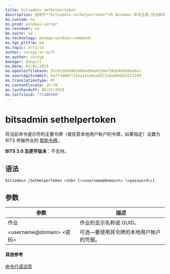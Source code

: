 ```yaml
---
title: bitsadmin sethelpertoken
description: 适用于**bitsadmin sethelpertoken**的 Windows 命令主题-将当前命令提示符的主要令牌（或任意本地用户帐户的令牌，如果指定）设置为 BITS 传输作业的帮助令牌。
ms.custom: na
ms.prod: windows-server
ms.reviewer: na
ms.suite: na
ms.technology: manage-windows-commands
ms.tgt_pltfrm: na
ms.topic: article
author: coreyp-at-msft
ms.author: coreyp
manager: dongill
ms.date: 03/01/2019
ms.openlocfilehash: 91c03366998168dad9ab4530ef36a5020b8ad6ec
ms.sourcegitcommit: 6aff3d88ff22ea141a6ea6572a5ad8dd6321f199
ms.translationtype: MT
ms.contentlocale: zh-CN
ms.lasthandoff: 09/27/2019
ms.locfileid: "71380566"
---
```

# <a name="bitsadmin-sethelpertoken"></a>bitsadmin sethelpertoken

将当前命令提示符的主要令牌（或任意本地用户帐户的令牌，如果指定）设置为 BITS 传输作业的 [帮助令牌](/windows/desktop/bits/helper-tokens-for-bits-transfer-jobs)。

**BITS 3.0 及更早版本**：不支持。

## <a name="syntax"></a>语法

```
bitsadmin /SetHelperToken <Job> [\<username@domain\> \<password\>]
```

## <a name="parameters"></a>参数

|参数|描述|
|---------|-----------|
|作业|作业的显示名称或 GUID。|
|\<username@domain\> \<密码\>|可选&mdash;要使用其令牌的本地用户帐户的凭据。|

#### <a name="additional-references"></a>其他参考

[命令行语法项](command-line-syntax-key.md)
